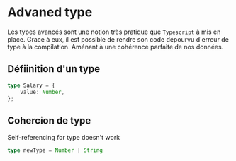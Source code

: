 # Advaned type

Les types avancés sont une notion très pratique que `Typescript` à mis en place. Grace à eux, il est possible de rendre son code dépourvu d'erreur de type à la compilation. Aménant à une cohérence parfaite de nos données.

## Défiinition d'un type

```ts
type Salary = {
    value: Number,
};
```

## Cohercion de type

Self-referencing for type doesn't work 

```ts
type newType = Number | String
```
